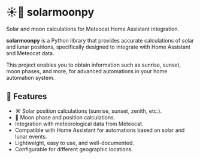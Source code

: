 # ☀️🌙 solarmoonpy
Solar and moon calculations for Meteocat Home Assistant integration.

**solarmoonpy** is a Python library that provides accurate calculations of solar and lunar positions, specifically designed to integrate with Home Assistant and Meteocat data. 

This project enables you to obtain information such as sunrise, sunset, moon phases, and more, for advanced automations in your home automation system.

## 🚀 Features

- ☀️ Solar position calculations (sunrise, sunset, zenith, etc.).
- 🌙 Moon phase and position calculations.
- Integration with meteorological data from Meteocat.
- Compatible with Home Assistant for automations based on solar and lunar events.
- Lightweight, easy to use, and well-documented.
- Configurable for different geographic locations.
